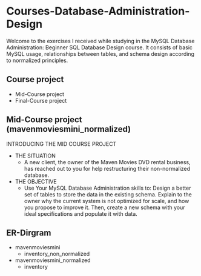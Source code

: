 # Courses-Database-Administration-Design
Welcome to the exercises I received while studying in the MySQL Database Administration: Beginner SQL Database Design course.
It consists of basic MySQL usage, relationships between tables, and schema design according to normalized principles.

## Course project
- Mid-Course project
- Final-Course project


## Mid-Course project (mavenmoviesmini_normalized)
INTRODUCING THE MID COURSE PROJECT
  - THE SITUATION
      - A new client, the owner of the Maven Movies DVD rental business, has reached out to you for help restructuring their non-normalized database.
  - THE OBJECTIVE
      - Use Your MySQL Database Administration skills to:
        Design a better set of tables to store the data in the existing schema. Explain to the owner why the current system is not optimized for scale, and how you propose to improve it. Then, create a new schema with your ideal specifications and populate it                      with data.

## ER-Dirgram
- mavenmoviesmini
    - inventory_non_normalized
- mavenmoviesmini_normalized
    - inventory

        
